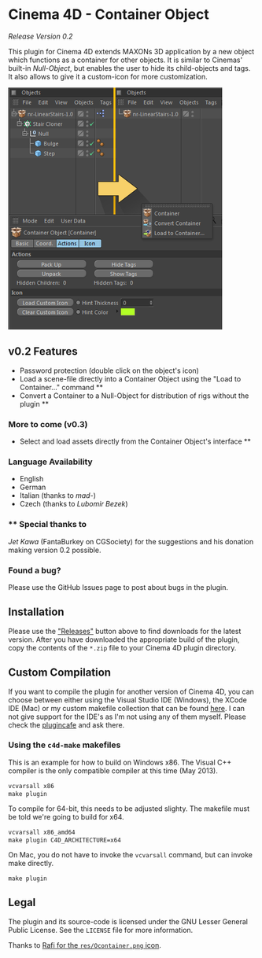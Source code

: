 # Cinema 4D - Container Object

*Release Version 0.2*

This plugin for Cinema 4D extends MAXONs 3D application by a new object which functions as a container for other objects. It is similar to Cinemas' built-in *Null-Object*, but enables the user to hide its child-objects and tags. It also allows to give it a custom-icon for more customization.

![OM Preview](image.png)

## v0.2 Features

- Password protection (double click on the object's icon)
- Load a scene-file directly into a Container Object using the "Load to Container..." command **
- Convert a Container to a Null-Object for distribution of rigs without the plugin **

### More to come (v0.3)

- Select and load assets directly from the Container Object's interface **

### Language Availability

- English
- German
- Italian (thanks to *mad-*)
- Czech (thanks to *Lubomir Bezek*)

### \*\* Special thanks to

*Jet Kawa* (FantaBurkey on CGSociety) for the suggestions and his donation making version 0.2 possible.

### Found a bug?

Please use the GitHub Issues page to post about bugs in the plugin.

## Installation

Please use the ["Releases"](https://github.com/NiklasRosenstein/c4dpl-container-object/releases/) button above to find downloads for the latest version. After you have downloaded the appropriate build of the plugin, copy the contents of the `*.zip` file to your Cinema 4D plugin directory.

## Custom Compilation

If you want to compile the plugin for another version of Cinema 4D, you can choose between either using the Visual Studio IDE (Windows), the XCode IDE (Mac) or my custom makefile collection that can be found [here][1]. I can not give support for the IDE's as I'm not using any of them myself. Please check the [plugincafe][3] and ask there.

### Using the `c4d-make` makefiles

This is an example for how to build on Windows x86. The Visual C++ compiler is the only compatible compiler at this time (May 2013).

    vcvarsall x86
    make plugin

To compile for 64-bit, this needs to be adjusted slighty. The makefile must be told we're going to build for x64.

    vcvarsall x86_amd64
    make plugin C4D_ARCHITECTURE=x64

On Mac, you do not have to invoke the `vcvarsall` command, but can invoke make directly.

    make plugin

## Legal

The plugin and its source-code is licensed under the GNU Lesser General Public License. See the `LICENSE` file for more information.

Thanks to [Rafi for the `res/Ocontainer.png` icon](http://www.graphicsfuel.com/2010/11/cardboard-box-psd-icon).


  [1]: https://github.com/NiklasRosenstein/c4d-make
  [3]: http://plugincafe.com/forum

